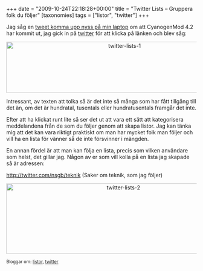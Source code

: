 +++
date = "2009-10-24T22:18:28+00:00"
title = "Twitter Lists &#8211; Gruppera folk du följer"
[taxonomies]
tags = ["listor", "twitter"]
+++

Jag såg en [tweet komma upp nyss på min laptop][1] om att CyanogenMod 4.2 har kommit ut, jag gick in på [twitter][2] för att klicka på länken och blev såg:

<p style="text-align: center;">
  <a href="/images/2009/10/twitter-lists-1.png"><img class="size-full wp-image-773  aligncenter" title="twitter-lists-1" src="/images/2009/10/twitter-lists-1.png" alt="twitter-lists-1" width="610" height="135" /></a>
</p>

Intressant, av texten att tolka så är det inte så många som har fått tillgång till det än, om det är hundratal, tusentals eller hundratusentals framgår det inte.

Efter att ha klickat runt lite så ser det ut att vara ett sätt att kategorisera meddelandena från de som du följer genom att skapa listor. Jag kan tänka mig att det kan vara riktigt praktiskt om man har mycket folk man följer och vill ha en lista för vänner så de inte försvinner i mängden.

En annan fördel är att man kan följa en lista, precis som vilken användare som helst, det gillar jag. Någon av er som vill kolla på en lista jag skapade så är adressen:

<http://twitter.com/nsgb/teknik> (Saker om teknik, som jag följer)

<p style="text-align: center;">
  <img class="size-full wp-image-774 aligncenter" title="twitter-lists-2" src="/images/2009/10/twitter-lists-2.png" alt="twitter-lists-2" width="604" height="186" />
</p>

<small> <p class='technorati-tags'>
  Bloggar om: <a class='technorati-link' href='http://bloggar.se/om/listor' rel='tag' target='_self'>listor</a>, <a class='technorati-link' href='http://bloggar.se/om/twitter' rel='tag' target='_self'>twitter</a>
</p></small>

 [1]: http://twitter.com/cyanogen/status/5132086630
 [2]: http://twitter.com
